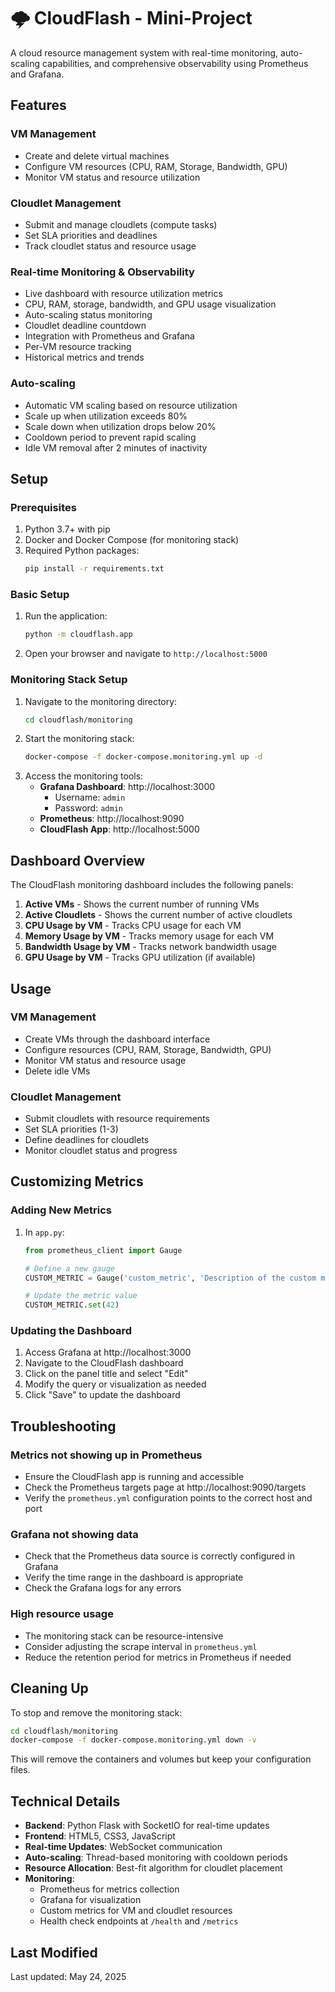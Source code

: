# 🌩️ CloudFlash - Mini-Project

A cloud resource management system with real-time monitoring, auto-scaling capabilities, and comprehensive observability using Prometheus and Grafana.

## Features

### VM Management
- Create and delete virtual machines
- Configure VM resources (CPU, RAM, Storage, Bandwidth, GPU)
- Monitor VM status and resource utilization

### Cloudlet Management
- Submit and manage cloudlets (compute tasks)
- Set SLA priorities and deadlines
- Track cloudlet status and resource usage

### Real-time Monitoring & Observability
- Live dashboard with resource utilization metrics
- CPU, RAM, storage, bandwidth, and GPU usage visualization
- Auto-scaling status monitoring
- Cloudlet deadline countdown
- Integration with Prometheus and Grafana
- Per-VM resource tracking
- Historical metrics and trends

### Auto-scaling
- Automatic VM scaling based on resource utilization
- Scale up when utilization exceeds 80%
- Scale down when utilization drops below 20%
- Cooldown period to prevent rapid scaling
- Idle VM removal after 2 minutes of inactivity

## Setup

### Prerequisites
1. Python 3.7+ with pip
2. Docker and Docker Compose (for monitoring stack)
3. Required Python packages:
   ```bash
   pip install -r requirements.txt
   ```

### Basic Setup
1. Run the application:
   ```bash
   python -m cloudflash.app
   ```
2. Open your browser and navigate to `http://localhost:5000`

### Monitoring Stack Setup
1. Navigate to the monitoring directory:
   ```bash
   cd cloudflash/monitoring
   ```
2. Start the monitoring stack:
   ```bash
   docker-compose -f docker-compose.monitoring.yml up -d
   ```
3. Access the monitoring tools:
   - **Grafana Dashboard**: http://localhost:3000
     - Username: `admin`
     - Password: `admin`
   - **Prometheus**: http://localhost:9090
   - **CloudFlash App**: http://localhost:5000

## Dashboard Overview

The CloudFlash monitoring dashboard includes the following panels:
1. **Active VMs** - Shows the current number of running VMs
2. **Active Cloudlets** - Shows the current number of active cloudlets
3. **CPU Usage by VM** - Tracks CPU usage for each VM
4. **Memory Usage by VM** - Tracks memory usage for each VM
5. **Bandwidth Usage by VM** - Tracks network bandwidth usage
6. **GPU Usage by VM** - Tracks GPU utilization (if available)

## Usage

### VM Management
- Create VMs through the dashboard interface
- Configure resources (CPU, RAM, Storage, Bandwidth, GPU)
- Monitor VM status and resource usage
- Delete idle VMs

### Cloudlet Management
- Submit cloudlets with resource requirements
- Set SLA priorities (1-3)
- Define deadlines for cloudlets
- Monitor cloudlet status and progress

## Customizing Metrics

### Adding New Metrics
1. In `app.py`:
   ```python
   from prometheus_client import Gauge
   
   # Define a new gauge
   CUSTOM_METRIC = Gauge('custom_metric', 'Description of the custom metric')
   
   # Update the metric value
   CUSTOM_METRIC.set(42)
   ```

### Updating the Dashboard
1. Access Grafana at http://localhost:3000
2. Navigate to the CloudFlash dashboard
3. Click on the panel title and select "Edit"
4. Modify the query or visualization as needed
5. Click "Save" to update the dashboard

## Troubleshooting

### Metrics not showing up in Prometheus
- Ensure the CloudFlash app is running and accessible
- Check the Prometheus targets page at http://localhost:9090/targets
- Verify the `prometheus.yml` configuration points to the correct host and port

### Grafana not showing data
- Check that the Prometheus data source is correctly configured in Grafana
- Verify the time range in the dashboard is appropriate
- Check the Grafana logs for any errors

### High resource usage
- The monitoring stack can be resource-intensive
- Consider adjusting the scrape interval in `prometheus.yml`
- Reduce the retention period for metrics in Prometheus if needed

## Cleaning Up

To stop and remove the monitoring stack:
```bash
cd cloudflash/monitoring
docker-compose -f docker-compose.monitoring.yml down -v
```

This will remove the containers and volumes but keep your configuration files.

## Technical Details

- **Backend**: Python Flask with SocketIO for real-time updates
- **Frontend**: HTML5, CSS3, JavaScript
- **Real-time Updates**: WebSocket communication
- **Auto-scaling**: Thread-based monitoring with cooldown periods
- **Resource Allocation**: Best-fit algorithm for cloudlet placement
- **Monitoring**:
  - Prometheus for metrics collection
  - Grafana for visualization
  - Custom metrics for VM and cloudlet resources
  - Health check endpoints at `/health` and `/metrics`

## Last Modified

Last updated: May 24, 2025
